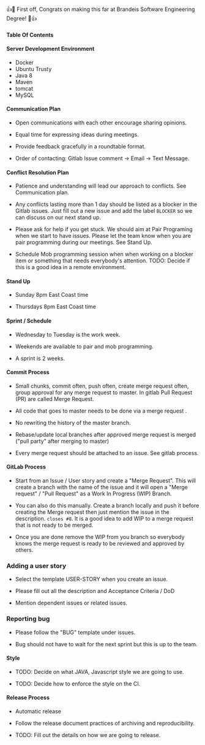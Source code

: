 
👍🎉 First off, Congrats on making this far at Brandeis Software Engineering Degree! 🎉👍

#### Table Of Contents

#### Server Development Environment

* Docker
* Ubuntu Trusty
* Java 8
* Maven
* tomcat
* MySQL

#### Communication Plan

* Open communications with each other encourage sharing opinions.

* Equal time for expressing ideas during meetings.

* Provide feedback gracefully in a roundtable format.

* Order of contacting: Gitlab Issue comment -> Email -> Text Message.


#### Conflict Resolution Plan

* Patience and understanding will lead our approach to conflicts. See Communication plan.

* Any conflicts lasting more than 1 day should be listed as a blocker in the Gitlab issues. Just fill out a new issue and add the label `BLOCKER` so we can discuss on our next stand up.

* Please ask for help if you get stuck. We should aim at Pair Programing when we start to have issues. Please let the team know when you are pair programming during our meetings. See Stand Up.

* Schedule Mob programming session when when working on a blocker item or something that needs everybody's attention. TODO: Decide if this is a good idea in a remote environment.



#### Stand Up

* Sunday 8pm East Coast time

* Thursdays 8pm East Coast time


#### Sprint / Schedule

* Wednesday to Tuesday is the work week.

* Weekends are available to pair and mob programming.

* A sprint is 2 weeks.


#### Commit Process

* Small chunks, commit often, push often, create merge request often, group approval for any merge request to master. In gitlab Pull Request (PR) are called Merge Request.

* All code that goes to master needs to be done via a merge request .

* No rewriting the history of the master branch.

* Rebase/update local branches after approved merge request is merged ("pull party" after merging to master)

* Every merge request should be attached to an issue. See gitlab process.


#### GitLab Process

* Start from an Issue / User story and create a "Merge Request". This will create a branch with the name of the issue and it will open a "Merge request" / "Pull Request" as a Work In Progress (WIP) Branch.


* You can also do this manually. Create a branch locally and push it before creating the Merge request then just mention the issue in the description. `closes #8`. It is a good idea to add WIP to a merge request that is not ready to be merged.

* Once you are done remove the WIP from you branch so everybody knows the merge request is ready to be reviewed and approved by others.


### Adding a user story

* Select the template USER-STORY when you create an issue.

* Please fill out all the description and Acceptance Criteria / DoD

* Mention dependent issues or related issues.


### Reporting bug

* Please follow the "BUG" template under issues.

* Bug should not have to wait for the next sprint but this is up to the team.

#### Style

* TODO: Decide on what JAVA, Javascript style we are going to use.

* TODO: Decide how to enforce the style on the CI.

####  Release Process

* Automatic release

* Follow the release document practices of archiving and reproducibility.

* TODO: Fill out the details on how we are going to release.
